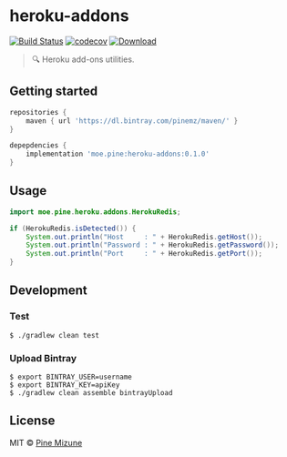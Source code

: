 # heroku-addons
[![Build Status](https://travis-ci.com/pine/heroku-addons.svg?branch=master)](https://travis-ci.com/pine/heroku-addons)
[![codecov](https://codecov.io/gh/pine/heroku-addons/branch/master/graph/badge.svg)](https://codecov.io/gh/pine/heroku-addons)
[![Download](https://api.bintray.com/packages/pinemz/maven/heroku-addons/images/download.svg)](https://bintray.com/pinemz/maven/heroku-addons)

> :mag: Heroku add-ons utilities.

## Getting started

```gradle
repositories {
    maven { url 'https://dl.bintray.com/pinemz/maven/' }
}

depepdencies {
    implementation 'moe.pine:heroku-addons:0.1.0'
}
```

## Usage

```java
import moe.pine.heroku.addons.HerokuRedis;

if (HerokuRedis.isDetected()) {
    System.out.println("Host     : " + HerokuRedis.getHost());
    System.out.println("Password : " + HerokuRedis.getPassword());
    System.out.println("Port     : " + HerokuRedis.getPort());    
}
```

## Development
### Test

```
$ ./gradlew clean test
```

### Upload Bintray

```
$ export BINTRAY_USER=username
$ export BINTRAY_KEY=apiKey
$ ./gradlew clean assemble bintrayUpload
```


## License
MIT &copy; [Pine Mizune](https://profile.pine.moe)
